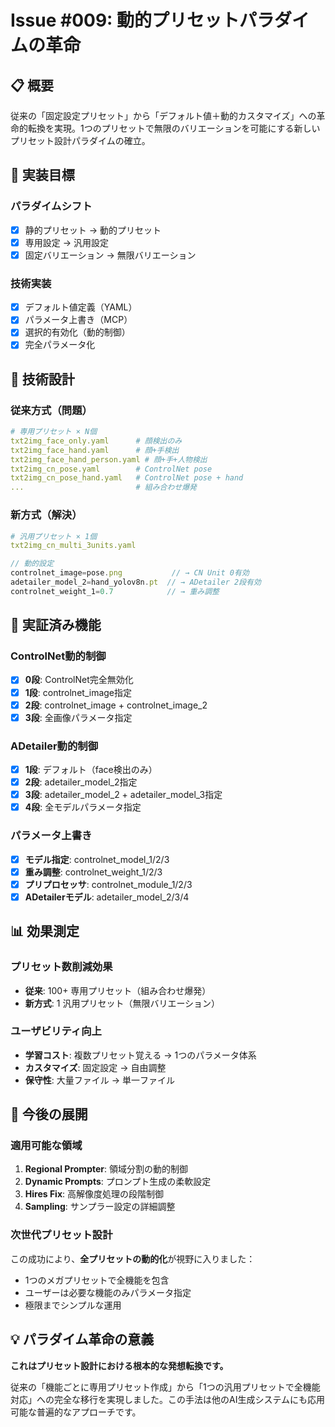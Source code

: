 # Issue #009: 動的プリセットパラダイムの革命

## 📋 概要

従来の「固定設定プリセット」から「デフォルト値＋動的カスタマイズ」への革命的転換を実現。1つのプリセットで無限のバリエーションを可能にする新しいプリセット設計パラダイムの確立。

## 🎯 実装目標

### パラダイムシフト
- [x] 静的プリセット → 動的プリセット
- [x] 専用設定 → 汎用設定
- [x] 固定バリエーション → 無限バリエーション

### 技術実装
- [x] デフォルト値定義（YAML）
- [x] パラメータ上書き（MCP）
- [x] 選択的有効化（動的制御）
- [x] 完全パラメータ化

## 🔧 技術設計

### 従来方式（問題）
```yaml
# 専用プリセット × N個
txt2img_face_only.yaml      # 顔検出のみ
txt2img_face_hand.yaml      # 顔+手検出
txt2img_face_hand_person.yaml # 顔+手+人物検出
txt2img_cn_pose.yaml        # ControlNet pose
txt2img_cn_pose_hand.yaml   # ControlNet pose + hand
...                         # 組み合わせ爆発
```

### 新方式（解決）
```yaml
# 汎用プリセット × 1個
txt2img_cn_multi_3units.yaml
```

```typescript
// 動的設定
controlnet_image=pose.png           // → CN Unit 0有効
adetailer_model_2=hand_yolov8n.pt  // → ADetailer 2段有効
controlnet_weight_1=0.7            // → 重み調整
```

## 🧪 実証済み機能

### ControlNet動的制御
- [x] **0段**: ControlNet完全無効化
- [x] **1段**: controlnet_image指定
- [x] **2段**: controlnet_image + controlnet_image_2
- [x] **3段**: 全画像パラメータ指定

### ADetailer動的制御
- [x] **1段**: デフォルト（face検出のみ）
- [x] **2段**: adetailer_model_2指定
- [x] **3段**: adetailer_model_2 + adetailer_model_3指定
- [x] **4段**: 全モデルパラメータ指定

### パラメータ上書き
- [x] **モデル指定**: controlnet_model_1/2/3
- [x] **重み調整**: controlnet_weight_1/2/3
- [x] **プリプロセッサ**: controlnet_module_1/2/3
- [x] **ADetailerモデル**: adetailer_model_2/3/4

## 📊 効果測定

### プリセット数削減効果
- **従来**: 100+ 専用プリセット（組み合わせ爆発）
- **新方式**: 1 汎用プリセット（無限バリエーション）

### ユーザビリティ向上
- **学習コスト**: 複数プリセット覚える → 1つのパラメータ体系
- **カスタマイズ**: 固定設定 → 自由調整
- **保守性**: 大量ファイル → 単一ファイル

## 🚀 今後の展開

### 適用可能な領域
1. **Regional Prompter**: 領域分割の動的制御
2. **Dynamic Prompts**: プロンプト生成の柔軟設定
3. **Hires Fix**: 高解像度処理の段階制御
4. **Sampling**: サンプラー設定の詳細調整

### 次世代プリセット設計
この成功により、**全プリセットの動的化**が視野に入りました：
- 1つのメガプリセットで全機能を包含
- ユーザーは必要な機能のみパラメータ指定
- 極限までシンプルな運用

## 💡 パラダイム革命の意義

**これはプリセット設計における根本的な発想転換です。**

従来の「機能ごとに専用プリセット作成」から「1つの汎用プリセットで全機能対応」への完全な移行を実現しました。この手法は他のAI生成システムにも応用可能な普遍的なアプローチです。